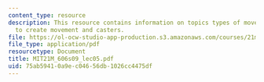 ```yaml
---
content_type: resource
description: This resource contains information on topics types of movement, ways
  to create movement and casters.
file: https://ol-ocw-studio-app-production.s3.amazonaws.com/courses/21m-606-introduction-to-stagecraft-spring-2009/75ab59410a9ec04656db1026cc4475df_MIT21M_606s09_lec05.pdf
file_type: application/pdf
resourcetype: Document
title: MIT21M_606s09_lec05.pdf
uid: 75ab5941-0a9e-c046-56db-1026cc4475df
---
```

